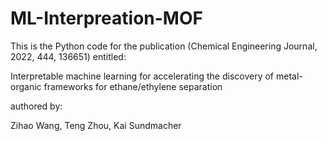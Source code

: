 # ML-Interpreation-MOF

This is the Python code for the publication (Chemical Engineering Journal, 2022, 444, 136651) entitled:

Interpretable machine learning for accelerating the discovery of metal-organic frameworks for ethane/ethylene separation

authored by:

Zihao Wang, Teng Zhou, Kai Sundmacher
